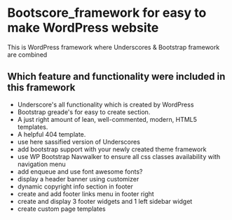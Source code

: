 # Bootscore_framework for easy to make WordPress website


This is WordPress framework where Underscores &amp; Bootstrap framework are combined

## Which feature and functionality were included in this framework

* Underscore's all functionality which is created by WordPress
* Bootstrap greade's for easy to create section.
* A just right amount of lean, well-commented, modern, HTML5 templates.
* A helpful 404 template.
* use here sassified version of Underscores
* add bootstrap support with your newly created theme framework
* use WP Bootstrap Navwalker to ensure all css classes availability with navigation menu
* add enqueue and use font awesome fonts?
* display a header banner using customizer
* dynamic copyright info section in footer
* create and add footer links menu in footer right
* create and display 3 footer widgets and 1 left sidebar widget
* create custom page templates